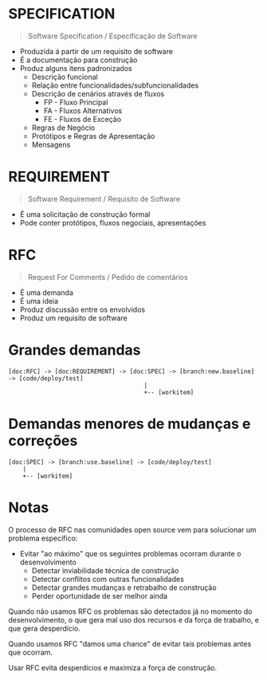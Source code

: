 # SPECIFICATION

> Software Specification / Especificação de Software

* Produzida á partir de um requisito de software
* É a documentação para construção
* Produz alguns itens padronizados
  - Descrição funcional
  - Relação entre funcionalidades/subfuncionalidades
  - Descrição de cenários através de fluxos
    - FP - Fluxo Principal
    - FA - Fluxos Alternativos
    - FE - Fluxos de Exceção
  - Regras de Negócio
  - Protótipos e Regras de Apresentação
  - Mensagens

# REQUIREMENT

> Software Requirement / Requisito de Software

- É uma solicitação de construção formal
- Pode conter protótipos, fluxos negociais, apresentações

# RFC

> Request For Comments / Pedido de comentários

- É uma demanda
- É uma ideia
- Produz discussão entre os envolvidos
- Produz um requisito de software

# Grandes demandas
```
[doc:RFC] -> [doc:REQUIREMENT] -> [doc:SPEC] -> [branch:new.baseline] -> [code/deploy/test]
                                      |
                                      +-- [workitem]
```

# Demandas menores de mudanças e correções
```
[doc:SPEC] -> [branch:use.baseline] -> [code/deploy/test]
    |
    +-- [workitem]
```

# Notas

O processo de RFC nas comunidades open source vem para solucionar um problema específico:

* Evitar "ao máximo" que os seguintes problemas ocorram durante o desenvolvimento
  - Detectar inviabilidade técnica de construção
  - Detectar conflitos com outras funcionalidades
  - Detectar grandes mudanças e retrabalho de construção
  - Perder oportunidade de ser melhor ainda

Quando não usamos RFC os problemas são detectados já no momento do desenvolvimento, o que
gera mal uso dos recursos e da força de trabalho, e que gera desperdício.

Quando usamos RFC "damos uma chance" de evitar tais problemas antes que ocorram.

Usar RFC evita desperdícios e maximiza a força de construção.
